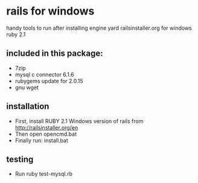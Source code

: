 # rails for windows

handy tools to run after installing engine yard railsinstaller.org for windows ruby 2.1

## included in this package:

- 7zip
- mysql c connector 6.1.6
- rubygems update for 2.0.15
- gnu wget

## installation

- First, install RUBY 2.1 Windows version of rails from http://railsinstaller.org/en
- Then open opencmd.bat
- Finally run: install.bat

## testing

- Run ruby test-mysql.rb
